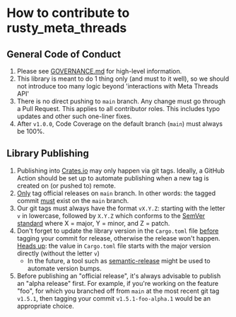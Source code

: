 # How to contribute to rusty_meta_threads

## General Code of Conduct

1. Please see [GOVERNANCE.md](./GOVERNANCE.md) for high-level information.
2. This library is meant to do 1 thing only (and must to it well), so we should
   not introduce too many logic beyond 'interactions with Meta Threads API'
3. There is no direct pushing to `main` branch. Any change must go through a
   Pull Request. This applies to all contributor roles. This includes typo
   updates and other such one-liner fixes.
4. After `v1.0.0`, Code Coverage on the default branch (`main`) must always be 100%.

## Library Publishing

1. Publishing into
   [Crates.io](https://crates.io/crates/rusty_meta_threads) may only happen
   via git tags. Ideally, a GitHub Action should be set up to automate publishing when a new tag is created on (or pushed to) remote.
2. <ins>Only</ins> tag official releases on `main` branch. In other words: the
   tagged commit <ins>must</ins> exist on the `main` branch.
3. Our git tags must always have the format `vX.Y.Z`: starting with the letter
   `v` in lowercase, followed by `X.Y.Z` which conforms to the
   [SemVer standard](https://semver.org/) where X = major, Y = minor, and Z =
   patch.
4. Don't forget to update the library version in the `Cargo.toml` file
   <ins>before</ins> tagging your commit for release, otherwise the release
   won't happen. <ins>Heads up</ins>: the value in `Cargo.toml` file starts with
   the major version directly (without the letter `v`)
   - In the future, a tool such as
     [semantic-release](https://github.com/semantic-release/semantic-release)
     might be used to automate version bumps.
5. Before publishing an "official release", it's always advisable to publish an
   "alpha release" first. For example, if you're working on the feature "foo",
   for which you branched off from `main` at the most recent git tag `v1.5.1`,
   then tagging your commit `v1.5.1-foo-alpha.1` would be an appropriate choice.
